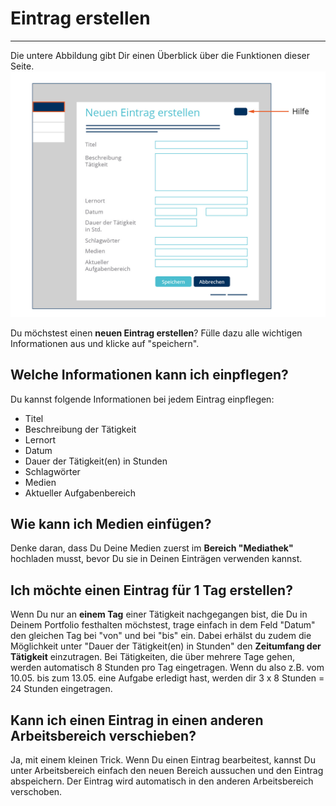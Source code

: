 # Eintrag erstellen
- - - 
Die untere Abbildung gibt Dir einen Überblick über die Funktionen dieser Seite.
![Portfolioeintrag erstellen](media/Ausbildungsportfolio_final-05.jpg)

Du möchstest einen **neuen Eintrag erstellen**? Fülle dazu alle wichtigen Informationen aus und klicke auf "speichern".

## Welche Informationen kann ich einpflegen?
Du kannst folgende Informationen bei jedem Eintrag einpflegen:

* Titel
* Beschreibung der Tätigkeit
* Lernort
* Datum
* Dauer der Tätigkeit(en) in Stunden
* Schlagwörter
* Medien
* Aktueller Aufgabenbereich

## Wie kann ich Medien einfügen?
Denke daran, dass Du Deine Medien zuerst im **Bereich "Mediathek"** hochladen musst, bevor Du sie in Deinen Einträgen verwenden kannst.

## Ich möchte einen Eintrag für 1 Tag erstellen?
Wenn Du nur an **einem Tag** einer Tätigkeit nachgegangen bist, die Du in Deinem Portfolio festhalten möchstest, trage einfach in dem Feld "Datum" den gleichen Tag bei "von" und bei "bis" ein. Dabei erhälst du zudem die Möglichkeit unter "Dauer der Tätigkeit(en) in Stunden" den **Zeitumfang der Tätigkeit** einzutragen. Bei Tätigkeiten, die über mehrere Tage gehen, werden automatisch 8 Stunden pro Tag eingetragen. Wenn du also z.B. vom 10.05. bis zum 13.05. eine Aufgabe erledigt hast, werden dir 3 x 8 Stunden = 24 Stunden eingetragen.

## Kann ich einen Eintrag in einen anderen Arbeitsbereich verschieben?
Ja, mit einem kleinen Trick.
Wenn Du einen Eintrag bearbeitest, kannst Du unter Arbeitsbereich einfach den neuen Bereich aussuchen und den Eintrag abspeichern. Der Eintrag wird automatisch in den anderen Arbeitsbereich verschoben.